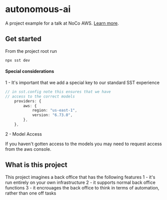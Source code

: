 # autonomous-ai

A project example for a talk at NoCo AWS. [Learn more](https://sst.dev/).

## Get started

From the project root run

`npx sst dev`

#### Special considerations

1 - It's important that we add a special key to our standard SST experience

```ts
// in sst.config note this ensures that we have
// access to the correct models
    providers: {
        aws: {
            region: "us-east-1",
            version: "6.73.0",
        },
    },
```

2 - Model Access

If you haven't gotten access to the models you may need to request access from the aws console.

## What is this project

This project imagines a back office that has the following features
1 - it's run entirely on your own infrastructure
2 - it supports normal back office functions
3 - it encrouages the back office to think in terms of automation, rather than one off tasks
